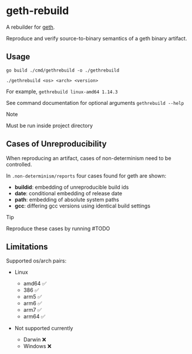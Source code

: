 # geth-rebuild

A rebuilder for [geth](https://github.com/ethereum/go-ethereum/).

Reproduce and verify source-to-binary semantics of a geth binary artifact.

## Usage

`go build ./cmd/gethrebuild -o ./gethrebuild`

`./gethrebuild <os> <arch> <version>`

For example, `gethrebuild linux-amd64 1.14.3`

See command documentation for optional arguments `gethrebuild --help`

> [!NOTE]
> Must be run inside project directory

## Cases of Unreproducibility

When reproducing an artifact, cases of non-determinism need to be controlled.

In `.non-determinism/reports` four cases found for geth are shown:

- **buildid**: embedding of unreproducible build ids
- **date**: conditional embedding of release date
- **path**: embedding of absolute system paths
- **gcc**: differing gcc versions using identical build settings

> [!TIP]
> Reproduce these cases by running #TODO

## Limitations

Supported os/arch pairs:

- Linux

  - amd64 ✅
  - 386   ✅
  - arm5  ✅
  - arm6  ✅
  - arm7  ✅
  - arm64 ✅

- Not supported currently
  - Darwin  ❌
  - Windows ❌
